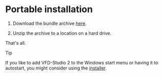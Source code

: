 # Portable installation

1. Download the bundle archive [here](https://github.com/CypaxNET/VFD-Studio2/releases).

2. Unzip the archive to a location on a hard drive.

That's all.

> [!TIP]
> If you like to add VFD-Studio 2 to the Windows start menu or having it to autostart, you might consider using the [installer](./Installer.md).